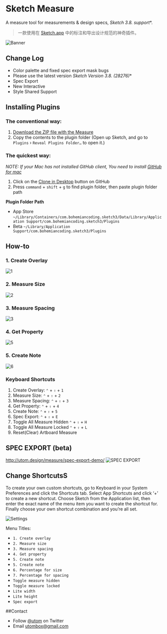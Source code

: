 # Sketch Measure

A measure tool for measurements & design specs, **Sketch 3.8.* support**. 
>一款使用在 [Sketch.app](http://sketchapp.com) 中的标注和导出设计规范的神奇插件。

![Banner](http://utom.design/measure/256.png)
## Change Log
* Color palette and fixed spec export mask bugs
* Please use the latest version **Sketch Version 3.8.* (28276)**
* Spec Export
* New Interactive
* Style Shared Support

## Installing Plugins
### The conventional way:
1. [Download the ZIP file with the Measure](https://github.com/utom/sketch-measure/archive/master.zip)
2. Copy the contents to the plugin folder (Open up Sketch, and go to `Plugins` › `Reveal Plugins Folder…` to open it.)

### The quickest way:

_NOTE: If your Mac has not installed GitHub client, You need to install [GitHub for mac](https://mac.github.com)_

1. Click on the [Clone in Desktop](github-mac://openRepo/https://github.com/utom/sketch-measure) button on GitHub
2. Press `command` + `shift` + `g` to find plugin folder, then paste plugin folder path

**Plugin Folder Path**

* App Store `~/Library/Containers/com.bohemiancoding.sketch3/Data/Library/Application Support/com.bohemiancoding.sketch3/Plugins`
* Beta `~/Library/Application Support/com.bohemiancoding.sketch3/Plugins`

## How-to

### 1. Create Overlay
![1](http://ux.utom.us/tutorial/1.gif)

### 2. Measure Size
![2](http://ux.utom.us/tutorial/2.gif)

### 3. Measure Spacing
![3](http://ux.utom.us/tutorial/3.gif)

### 4. Get Property
![5](http://ux.utom.us/tutorial/5.gif)

### 5. Create Note
![6](http://ux.utom.us/tutorial/6.gif)

### Keyboard Shortcuts
1. Create Overlay: `⌃` + `⇧` + `1`
2. Measure Size: `⌃` + `⇧` + `2`
3. Measure Spacing: `⌃` + `⇧` + `3`
4. Get Property: `⌃` + `⇧` + `4`
5. Create Note: `⌃` + `⇧` + `5`
6. Spec Export: `⌃` + `⇧` + `E`
7. Toggle All Measure Hidden `⌃` + `⇧` + `H`
8. Toggle All Measure Locked `⌃` + `⇧` + `L`
9. Reset(Clear) Artboard Measure

## SPEC EXPORT (beta)
http://utom.design/measure/spec-export-demo/
![SPEC EXPORT](http://utom.design/measure/3.pic_hd.jpg)

## Change ShortcutsS
To create your own custom shortcuts, go to Keyboard in your System Preferences and click the Shortcuts tab. Select App Shortcuts and click ‘+’ to create a new shortcut. Choose Sketch from the Application list, then enter the exact name of the menu item you want to create the shortcut for. Finally choose your own shortcut combination and you’re all set.

![Settings](http://sketchshortcuts.com/images/mac.png)

Menu Titles:

* `1. Create overlay`
* `2. Measure size`
* `3. Measure spacing`
* `4. Get property`
* `5. Create note`
* `5. Create note`
* `6. Percentage for size`
* `7. Percentage for spacing`
* `Toggle measure hidden`
* `Toggle measure locked`
* `Lite width`
* `Lite height`
* `Spec export`


##Contact

* Follow [@utom](http://twitter.com/utom) on Twitter
* Email <utombox@gmail.com>
